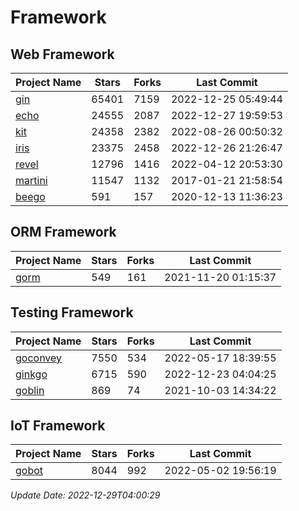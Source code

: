 # Framework

## Web Framework
| Project Name | Stars | Forks | Last Commit |
| ------------ | ----- | ----- | ----------- |
| [gin](https://github.com/gin-gonic/gin) | 65401 | 7159 | 2022-12-25 05:49:44 |
| [echo](https://github.com/labstack/echo) | 24555 | 2087 | 2022-12-27 19:59:53 |
| [kit](https://github.com/go-kit/kit) | 24358 | 2382 | 2022-08-26 00:50:32 |
| [iris](https://github.com/kataras/iris) | 23375 | 2458 | 2022-12-26 21:26:47 |
| [revel](https://github.com/revel/revel) | 12796 | 1416 | 2022-04-12 20:53:30 |
| [martini](https://github.com/go-martini/martini) | 11547 | 1132 | 2017-01-21 21:58:54 |
| [beego](https://github.com/astaxie/beego) | 591 | 157 | 2020-12-13 11:36:23 |

## ORM Framework
| Project Name | Stars | Forks | Last Commit |
| ------------ | ----- | ----- | ----------- |
| [gorm](https://github.com/jinzhu/gorm) | 549 | 161 | 2021-11-20 01:15:37 |

## Testing Framework
| Project Name | Stars | Forks | Last Commit |
| ------------ | ----- | ----- | ----------- |
| [goconvey](https://github.com/smartystreets/goconvey) | 7550 | 534 | 2022-05-17 18:39:55 |
| [ginkgo](https://github.com/onsi/ginkgo) | 6715 | 590 | 2022-12-23 04:04:25 |
| [goblin](https://github.com/franela/goblin) | 869 | 74 | 2021-10-03 14:34:22 |

## IoT Framework
| Project Name | Stars | Forks | Last Commit |
| ------------ | ----- | ----- | ----------- |
| [gobot](https://github.com/hybridgroup/gobot) | 8044 | 992 | 2022-05-02 19:56:19 |

*Update Date: 2022-12-29T04:00:29*